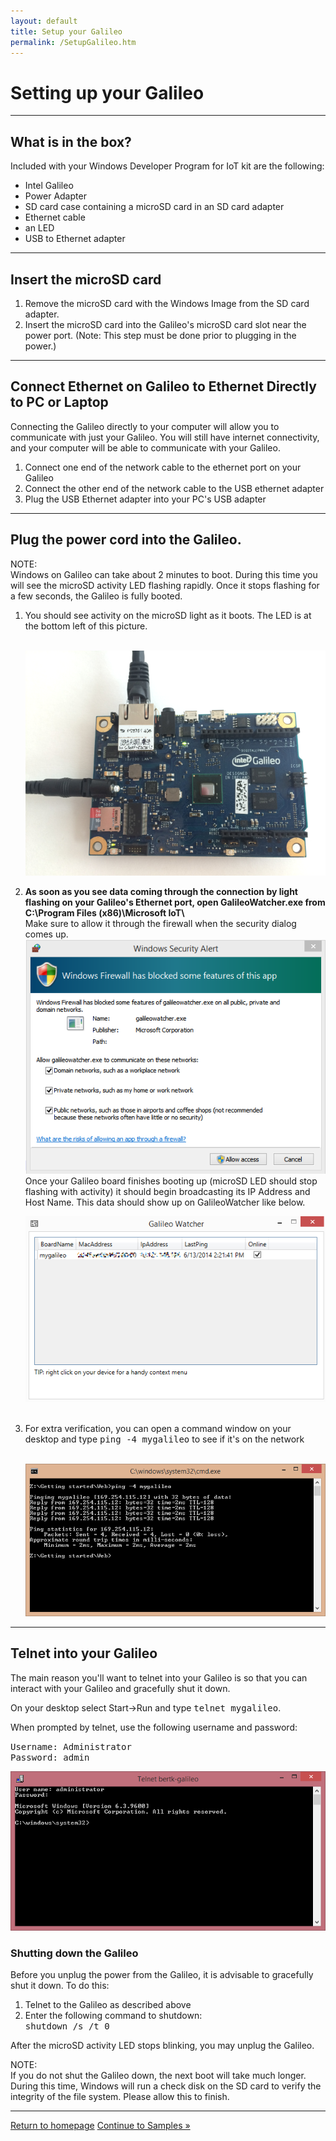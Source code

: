 ```yaml
---
layout: default
title: Setup your Galileo
permalink: /SetupGalileo.htm
---
```


<div class="container">
  <h1>Setting up your Galileo</h1>
  <hr/>

  <h2>What is in the box?</h2>
  Included with your Windows Developer Program for IoT kit are the following:
  <ul>
    <li>Intel Galileo</li>
    <li>Power Adapter</li>
    <li>SD card case containing a microSD card in an SD card adapter</li>
    <li>Ethernet cable</li>
    <li>an LED</li>
    <li>USB to Ethernet adapter</li>
  </ul>
  
  <!--
  If you do NOT have an SD card containing the Windows image or if a new Windows build has been released, you can follow the steps below to build your own image.
  <hr/>

  <h2>Building your own Windows image</h2>
  <div class="panel panel-info">
    <div class="panel-heading">NOTE:</div>
    <div class="panel-body">This step is only required if your kit does not have an microSD card with a Windows image.</div>
  </div>
  You will need to attain a microSD card (We suggest at least 8 GB) and format it Fat32.<br/>
  Please download the following files from the Windows Developer Program for IoT download site:
  <ul>
  <li><a href="http://go.microsoft.com/fwlink/?LinkID=403150" target="_blank">Windows Developer Program for IOT CTP1 - WIM</a></li>
  <li><a href="http://go.microsoft.com/fwlink/?LinkID=403796" target="_blank">apply-BootMedia.cmd</a></li>
  </ul>
  <br/>
  <p>Run the included script from an <b>elevated</b> Command Prompt:<br/>
  <kbd>apply-bootmedia.cmd -destination {YourSDCardDrive} -image {.wimFile} -hostname mygalileo -password admin</kbd></p>

  <p>For example:</p>
  <kbd>apply-bootmedia.cmd -destination e:\ -image BootMe-Galileo-8967-Mon.06.16.2014.17.47.29.42.wim -hostname mygalileo -password admin</kbd>
  <br/><br/><p>This process will take some time.</p>
  -->
  <hr/>

  <h2>Insert the microSD card</h2>
  <ol>
    <li>Remove the microSD card with the Windows Image from the SD card adapter.</li>
    <li>Insert the microSD card into the Galileo's microSD card slot near the power port. (Note: This step must be done prior to plugging in the power.)</li>
  </ol>
  <hr/>

  <h2>Connect Ethernet on Galileo to Ethernet Directly to PC or Laptop</h2>
  Connecting the Galileo directly to your computer will allow you to communicate with just your Galileo. You will still have internet connectivity, and your computer will be able to communicate with your Galileo.
  <ol>
    <li>Connect one end of the network cable to the ethernet port on your Galileo</li>
    <li>Connect the other end of the network cable to the USB ethernet adapter</li>
    <li>Plug the USB Ethernet adapter into your PC's USB adapter</li>
  </ol>
  <hr/>

  <h2>Plug the power cord into the Galileo.</h2>
  <div class="panel panel-info">
    <div class="panel-heading">NOTE:</div>
    <div class="panel-body">Windows on Galileo can take about 2 minutes to boot. During this time you will see the microSD activity LED flashing rapidly. Once it stops flashing for a few seconds, the Galileo is fully booted.</div>
  </div>

  <ol>
    <li>You should see activity on the microSD light as it boots. The LED is at the bottom left of this picture.</li>
    <br/>
    <p>
      <img src="images\SDLed.png"/>
    </p>
    <li>
      <b>
        As soon as you see data coming through the connection by light flashing on your Galileo's Ethernet port, open GalileoWatcher.exe from C:\Program Files (x86)\Microsoft IoT\
      </b>
      <br/>
      Make sure to allow it through the firewall when the security dialog comes up.
      <br/>
      <img src="images\GalileoWatcherFirewallDialog.PNG">
      <br/>
      Once your Galileo board finishes booting up (microSD LED should stop flashing with activity) it should begin broadcasting its IP Address and Host Name. This data should show up on GalileoWatcher like below.
    </li>
    <p>
      <img src="images\GalileoWatcherExample.png"/>
    </p>
    <br/>
    <li>
      For extra verification, you can open a command window on your desktop and type <kbd>ping -4 mygalileo</kbd> to see if it's on the network
    </li>
    <br/>
    <p>
      <img src="images\ping.png"/>
    </p>
  </ol>
  <hr/>
  <h2>Telnet into your Galileo</h2>
  The main reason you'll want to telnet into your Galileo is so that you can interact with your Galileo and gracefully shut it down.
  <p>On your desktop select Start->Run and type <kbd>telnet mygalileo</kbd>.</p>
  When prompted by telnet, use the following username and password:<br/>
  <p><kbd>Username: Administrator</kbd><br/>
  <kbd>Password: admin</kbd></p>
  <p><img src="images\TelnetLogin.png"/></p>

  <h3>Shutting down the Galileo</h3>
  Before you unplug the power from the Galileo, it is advisable to gracefully shut it down. To do this:<br />
  <ol>
    <li>Telnet to the Galileo as described above</li>
    <li>Enter the following command to shutdown:<br/>
    <kbd>shutdown /s /t 0</kbd>
    </li>
  </ol>
  <p>After the microSD activity LED stops blinking, you may unplug the Galileo.</p>
  <div class="panel panel-info">
    <div class="panel-heading">NOTE:</div>
    <div class="panel-body">If you do not shut the Galileo down, the next boot will take much longer. During this time, Windows will run a check disk on the SD card to verify the integrity of the file system. Please allow this to finish.</div>
  </div>
  <hr/>

  <a class="btn btn-default" href="index.htm" role="button">Return to homepage</a>
  <a class="btn btn-default" href="SampleApps.htm" role="button">Continue to Samples &raquo;</a>
